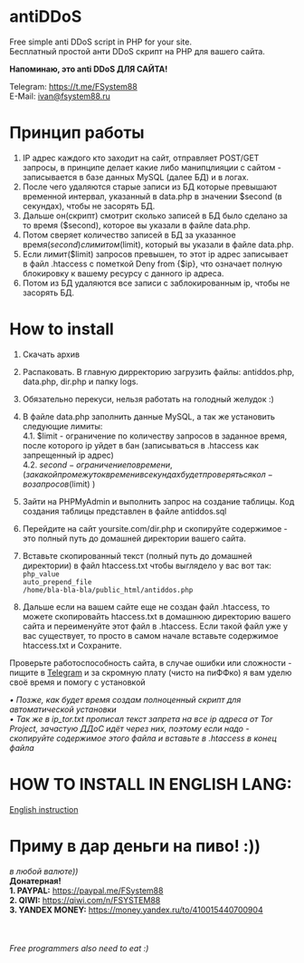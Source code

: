 # antiDDoS
Free simple anti DDoS script in PHP for your site.<br>
Бесплатный простой анти DDoS скрипт на PHP для вашего сайта.

<b>Напоминаю, это anti DDoS ДЛЯ САЙТА!</b>

Telegram: https://t.me/FSystem88<br>
E-Mail: ivan@fsystem88.ru
# Принцип работы 
1. IP адрес каждого кто заходит на сайт, отправляет POST/GET запроcы, в принципе делает какие либо манипцлияции с сайтом - записывается в базе данных MySQL (далее БД) и в логах.
2. После чего удаляются старые записи из БД которые превышают временной интервал, указанный в data.php в значении $second (в секундах), чтобы не засорять БД.
3. Дальше он(скрипт) смотрит сколько записей в БД было сделано за то время ($second), которое вы указали в файле data.php.
4. Потом сверяет количество записей в БД за указанное время($second) с лимитом ($limit), который вы указали в файле data.php.
5. Если лимит($limit) запросов превышен, то этот ip адрес записывает в файл .htaccess с пометкой Deny from {$ip}, что означает полную блокировку к вашему ресурсу с данного ip адреса.
6. Потом из БД удаляются все записи с заблокированным ip, чтобы не засорять БД.


# How to install
1. Скачать архив
2. Распаковать. В главную дирректорию загрузить файлы: antiddos.php, data.php, dir.php и папку logs.
3. Обязательно перекуси, нельзя работать на голодный желудок :)
4. В файле data.php заполнить данные MySQL, а так же установить следующие лимиты:<br> 
  4.1. $limit - ограничение по количеству запросов в заданное время, после которого ip уйдет в бан (записываться в .htaccess как запрещенный ip адрес)<br> 
  4.2. $second - ограничение по времени, (за какой промежуток времени в секундах будет проверяться кол-во запросов($limit) )
5. Зайти на PHPMyAdmin и выполнить запрос на создание таблицы. Код создания таблицы представлен в файле antiddos.sql
6. Перейдите на сайт yoursite.com/dir.php и скопируйте содержимое - это полный путь до домашней директории вашего сайта.

7. Вставьте скопированный текст (полный путь до домашней директории) в файл htaccess.txt чтобы выглядело у вас вот так:<br>
<code>php_value auto_prepend_file /home/bla-bla-bla/public_html/antiddos.php</code>
8. Дальше если на вашем сайте еще не создан файл .htaccess, то можете скопировайть htaccess.txt в домашнюю директорию вашего сайта и переименуйте этот файл в .htaccess. Если такой файл уже у вас существует, то просто в самом начале вставьте содержимое htaccess.txt и Сохраните.

Проверьте работоспособность сайта, в случае ошибки или сложности - пищите в [Telegram](https://t.me/FSystem88) и за скромную плату (чисто на пиФФко) я вам уделю своё время и помогу с установкой

<i> • Позже, как будет время создам полноценный скрипт для автоматической установки</i><br>
<i> • Так же в ip_tor.txt прописал текст запрета на все ip адреса от Tor Project, зачастую ДДоС идёт через них, поэтому если надо - скопируйте содержимое этого файла и вставьте в .htaccess в конец файла</i><br>

# HOW TO INSTALL IN ENGLISH LANG:

[English instruction](https://github.com/FSystem88/antiDDoS/blob/master/eng.md)



# Приму в дар деньги на пиво! :))
<i>в любой валюте))</i><br>
<b>Донатерная!</b><br>
<b>1. PAYPAL:</b> https://paypal.me/FSystem88<br>
<b>2. QIWI:</b> https://qiwi.com/n/FSYSTEM88<br>
<b>3. YANDEX MONEY:</b> https://money.yandex.ru/to/410015440700904<br>
<br><br><br>
<i>Free programmers also need to eat :)</i>
